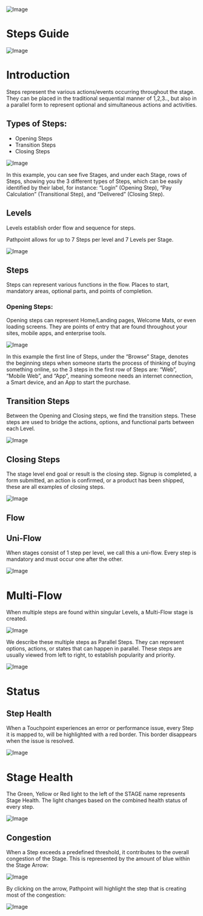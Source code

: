 
![Image](screenshots/New_Relic_Logo.png)

# Steps Guide

![Image](screenshots/steps.png)

# Introduction


Steps represent the various actions/events occurring throughout the stage. They can be placed in the traditional sequential manner of 1,2,3.., but also in a parallel form to represent optional and simultaneous actions and activities.

## Types of Steps:

* Opening Steps 
* Transition Steps 
* Closing Steps 

![Image](screenshots/steps2.png)


In this example, you can see five Stages, and under each Stage, rows of Steps, showing you the 3 different types of Steps, which can be easily identified by their label, for instance: “Login” (Opening Step), “Pay Calculation” (Transitional Step), and “Delivered” (Closing Step).

## Levels

Levels establish order flow and sequence for steps. 

Pathpoint allows for up to 7 Steps per level and 7 Levels per Stage.

![Image](screenshots/steps3.png)

## Steps

Steps can represent various functions in the flow. Places to start, mandatory areas, optional parts, and points of completion. 

### Opening Steps: 

Opening steps can represent Home/Landing pages, Welcome Mats, or even loading screens. They are points of entry that are found throughout your sites, mobile apps, and enterprise tools.

![Image](screenshots/steps4.png)

In this example the first line of Steps, under the “Browse” Stage, denotes the beginning steps when someone starts the process of thinking of buying something online, so the 3 steps in the first row of Steps are: “Web”, “Mobile Web”, and “App”, meaning someone needs an internet connection, a Smart device, and an App to start the purchase.

## Transition Steps 

Between the Opening and Closing steps, we find the transition steps. These steps are used to bridge the actions, options, and functional parts between each Level.

![Image](screenshots/steps5.png)

## Closing Steps 

The stage level end goal or result is the closing step. Signup is completed, a form submitted, an action is confirmed, or a product has been shipped, these are all examples of closing steps. 

![Image](screenshots/steps6.png)

## Flow

##  Uni-Flow

When stages consist of 1 step per level, we call this a uni-flow. Every step is mandatory and must occur one after the other. 

![Image](screenshots/steps7.png)

# Multi-Flow

When multiple steps are found within singular Levels, a Multi-Flow stage is created.

![Image](screenshots/steps8.png)

We describe these multiple steps as Parallel Steps.  They can represent options, actions, or states that can happen in parallel. These steps are usually viewed from left to right, to establish popularity and priority.

![Image](screenshots/steps9.png)

# Status

## Step Health

When a Touchpoint experiences an error or performance issue, every Step it is mapped to, will be highlighted with a red border. This border disappears when the issue is resolved.

![Image](screenshots/steps10.png)

# Stage Health 

The Green, Yellow or Red light to the left of the STAGE name represents Stage Health. The light changes based on the combined health status of every step.  

![Image](screenshots/steps11.png)

## Congestion

When a Step exceeds a predefined threshold, it contributes to the overall congestion of the Stage. This is represented by the amount of blue within the Stage Arrow:

![Image](screenshots/steps12.png)

By clicking on the arrow, Pathpoint will highlight the step that is creating most of the congestion:

![Image](screenshots/steps13.png)